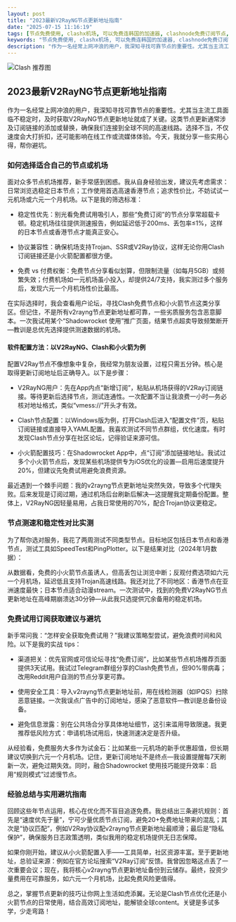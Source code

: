 ```yaml
---
layout: post
title: "2023最新V2RayNG节点更新地址指南"
date: "2025-07-15 11:16:19"
tags: [节点免费使用, clashx机场, 可以免费连韩国的加速器, clashnode免费订阅节点, v2Ray节点免费节点, clashverge电脑上怎么设置, clash干什么用的]
keywords: "节点免费使用, clashx机场, 可以免费连韩国的加速器, clashnode免费订阅节点, v2Ray节点免费节点, clashverge电脑上怎么设置, clash干什么用的"
description: "作为一名经常上网冲浪的用户，我深知寻找可靠节点的重要性。尤其当主流工具面临不稳定时，及时获取V2RayNG节点更新地址就成了关键。这类节点更新通常涉及订阅链接的添加或替换，确保我们连接到全球不同的高速线路。选择不当，不仅速度会大打折扣，还可能影响在线工作或流媒体体验。今天，我就分享一些实用心得，帮你避坑。"
---
```


![Clash 推荐图](https://clashjd.github.io/assets/img/六月一个月的机场订阅.png)

## 2023最新V2RayNG节点更新地址指南

作为一名经常上网冲浪的用户，我深知寻找可靠节点的重要性。尤其当主流工具面临不稳定时，及时获取V2RayNG节点更新地址就成了关键。这类节点更新通常涉及订阅链接的添加或替换，确保我们连接到全球不同的高速线路。选择不当，不仅速度会大打折扣，还可能影响在线工作或流媒体体验。今天，我就分享一些实用心得，帮你避坑。

### 如何选择适合自己的节点或机场

面对众多节点机场推荐，新手常感到困惑。我从自身经验出发，建议先考虑需求：日常浏览选稳定日本节点；工作使用首选高速香港节点；追求性价比，不妨试试一元机场或六元一个月机场。以下是我的筛选标准：

- 稳定性优先：别光看免费试用吸引人，那些“免费订阅”的节点分享常超载卡顿。稳定机场往往提供测速报告，例如延迟低于200ms、丢包率≤1%，这样的日本节点或香港节点才能真正安心。

- 协议兼容性：确保机场支持Trojan、SSR或V2Ray协议，这样无论你用Clash订阅链接还是小火箭配置都很方便。

- 免费 vs 付费权衡：免费节点分享看似划算，但限制流量（如每月5GB）或频繁失效；付费机场如一元机场虽小投入，却提供24/7支持，我实测过多个服务后，发现六元一个月机场性价比最高。

在实际选择时，我会查看用户论坛，寻找Clash免费节点和小火箭节点这类分享区。但记住，不是所有v2rayng节点更新地址都可靠，一些劣质服务包含恶意脚本。一次我试用某个“Shadowrocket 使用”推广页面，结果节点超卖导致频繁断开—教训是总优先选择提供测速数据的机场。

#### 软件配置方法：以V2RayNG、Clash和小火箭为例

配置V2Ray节点不像想象中复杂，我经常为朋友设置，过程只需五分钟。核心是取得更新订阅地址后正确导入。以下是步骤：

- V2RayNG用户：先在App内点“新增订阅”，粘贴从机场获得的V2Ray订阅链接。等待更新后选择节点，测试连通性。一次配置不当让我浪费一小时—务必核对地址格式，类似“vmess://”开头才有效。

- Clash节点配置：以Windows版为例，打开Clash后进入“配置文件”页，粘贴订阅链接或直接导入YAML配置。我喜欢测试不同节点群组，优化速度。有时发现Clash节点分享在社区论坛，记得验证来源可信。

- 小火箭配置技巧：在Shadowrocket App中，点“订阅”添加链接地址。我试过多个小火箭节点后，发现某些机场提供专为iOS优化的设置—启用后速度提升20%，但建议先免费试用避免浪费资源。

最近遇到一个棘手问题：我的v2rayng节点更新地址突然失效，导致多个代理失败。后来发现是订阅过期，通过机场后台刷新后解决—这提醒我定期备份配置。整体上，V2RayNG因轻量易用，占我日常使用的70%，配合Trojan协议更稳定。

### 节点测速和稳定性对比实测

为了帮你选对服务，我花了两周测试不同类型节点。目标地区包括日本节点和香港节点，测试工具如SpeedTest和PingPlotter。以下是结果对比（2024年1月数据）：

从数据看，免费的小火箭节点虽诱人，但高丢包让浏览中断；反观付费选项如六元一个月机场，延迟低且支持Trojan高速线路。我还对比了不同地区：香港节点在亚洲速度最快；日本节点适合动漫stream。一次测试中，找到的免费V2RayNG节点更新地址在高峰期崩溃达30分钟—从此我只选提供冗余备用的稳定机场。

### 免费试用订阅获取建议与避坑

新手常问我：“怎样安全获取免费试用？”我建议策略型尝试，避免浪费时间和风险。以下是我的实战 tips：

- 渠道把关：优先官网或可信论坛寻找“免费订阅”，比如某些节点机场推荐页面提供3天试用。我试过Telegram群组分享的Clash免费节点，但90%带病毒；改用Reddit用户自测的节点分享更可靠。

- 使用安全工具：导入v2rayng节点更新地址前，用在线检测器（如IPQS）扫除恶意链接。一次我误点广告中的订阅地址，感染了恶意软件—教训是总备份设备。

- 避免信息泄露：别在公共场合分享具体地址细节，这引来滥用导致限速。我更推荐低风险方式：申请机场试用后，快速测速决定是否升级。

从经验看，免费服务大多作为试金石：比如某些一元机场的新手优惠超值，但长期建议切换到六元一个月机场。记住，更新订阅地址不是终点—我设置提醒每7天刷新一次，避免过期失效。同时，融合Shadowrocket 使用技巧能提升效率：启用“规则模式”过滤慢节点。

### 经验总结与实用避坑指南

回顾这些年节点运用，核心在优化而不盲目追逐免费。我总结出三条避坑规则：首先是“速度优先于量”，宁可少量优质节点订阅，避免20+免费地址带来的混乱；其次是“协议匹配”，例如V2Ray协议配v2rayng节点更新地址最顺滑；最后是“隐私保护”，确保服务日志政策透明，类似我用的稳定机场提供无日志保障。

如果你刚开始，建议从小火箭配置入手——工具简单，社区资源丰富。至于更新地址，总验证来源：例如在官方论坛搜索“V2Ray订阅”反馈。我曾因忽略这点丢了一次重要会议；现在，我将核心v2rayng节点更新地址备份到云储存。最终，投资少量费用在可靠服务，如六元一个月机场，比起免费风险更值得。

总之，掌握节点更新的技巧让你网上生活如虎添翼。无论是Clash节点优化还是小火箭节点的日常使用，结合高效订阅地址，能解锁全球content。关键是多试多学，少走弯路！
